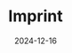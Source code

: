 ---
title: Imprint
date: 2024-12-16
type: landing

# TODO change content

sections:
  - block: markdown
    id: bgk
    content:
      title: Imprint
      subtitle: Background information
      text: |
        _Caution: As Base4NFDI does not give any binding legal advice, it is recommended to let the privacy policy be checked by the Institution’s responsible legal department._

        It is mandatory to include an imprint on each web presence. This
        section gives guidance on imprint content and how to structure it. Some terms remain in German due to German law.

        **Imprint**

        The institution responsible for the content of the web pages and
        subpages is also responsible for the imprint. Usually this is the lead
        institution of the basic service proposal that has a dedicated imprint.\
        *(Hier steht das Impressum der Institution, die für den Inhalt der Seite
        verantwortlich ist. Das ist i.d.R. die Lead Institution. Mehr
        Informationen [hier](https://www.gesetze-im-internet.de/ddg/__5.html).)*

        **Content Representative (verantwortlich für den Inhalt)**

        Name, contact info (email, phone)\
        *(Kontaktinformationen - E-mail, Telefonnummer)*\
        Institution name\
        Institution address\
        *(Name und Adresse der Institution)*

        **Regulating authority (zuständige Aufsichtsbehörde) and Umsatz-ID**
        **Regulating authority:** *Name of the responsible regulating
        authority*\
        *(Details zur zuständigen Aufsichtsbehörde)*\
        **VAT ID**: VAT identification number, if applicable \
        *(Umsatzsteuer - ID, falls zutreffend)*

        **Privacy policy**
        
        Link to the Privacy Policy page\
        *(Link zur Datenschutzerklärung)*

        **Your rights**

        Include a concise statement on user rights regarding data protection,
        copyright, and access, e.g., \"Users have the right to access, correct,
        and request the deletion of their personal data in accordance with
        applicable data protection laws.\" \
        *(Ein kurzer Hinweis zu den Rechten der Nutzerinnen, z. B.: „Nutzerinnen
        haben das Recht auf Zugang, Berichtigung und Löschung ihrer
        personenbezogenen Daten gemäß den geltenden Datenschutzgesetzen.")*

        **The imprint is also valid for the following social media accounts**
        -   Social Media Link 1
        -   Social Media Link 2

        **Copyright notice (Urheberrechtshinweis)**

        All content on this website, including text, images, and other media,
        is protected by  copyright laws. Reproduction, editing, and distribution
        outside the limits of copyright law require written permission from the
        author or creator. Unauthorised use is prohibited. \
        *(Die Inhalte dieser Website, einschließlich Texte, Bilder und andere
        Medien, unterliegen dem deutschen Urheberrecht. Die Vervielfältigung,
        Bearbeitung, Verbreitung und jede Art der Nutzung außerhalb der Grenzen
        des Urheberrechts bedürfen der schriftlichen Zustimmung des Autors oder
        Erstellers. Inhalte Dritter werden als solche gekennzeichnet.)*

        **Funding (mandatory)**

        This project is funded as part of Base4NFDI, grant number: 521466146.\
        *(Dieses Projekt wird im Rahmen von Base4NFDI unter dem
        Förderkennzeichen 521466146 gefördert.)*

        **Licensing (mandatory)**

        The contractual parties agree that the project results---particularly
        the developed (software) services, guidelines, recommendations, and
        potential infrastructure components---will be made available to the
        public under the Creative Commons License \"Attribution - ShareAlike 4.0
        International\" (CC BY-SA 4.0) or another applicable license, such as a
        recognized Open Source License or CC Public Patent License. Funding may
        only be used for this purpose.\
        *(Die Vertragsparteien vereinbaren, dass die Arbeitsergebnisse,
        insbesondere die zu entwickelnden (Software-)Dienste, Leitlinien und
        Handlungsempfehlungen sowie mögliche Infrastrukturkomponenten, der
        Allgemeinheit, soweit anwendbar, unter der Creative Commons Lizenz 
        „Namensnennung - Weitergabe unter gleichen Bedingungen 4.0
        International" oder einer anderen anwendbaren, diesem Ziel dienenden
        Lizenz, bspw. einer anerkannten Open Source Lizenz bzw. CC Public Patent
        Licence, zur Verfügung gestellt werden. Fördermittel dürfen nur zu
        diesem Zweck vergeben werden.)*

        **Base4NFDI (mandatory)**

        \[Base4NFDI service name\] is a basic service within Base4NFDI. For
        more information see the project page:
        [www.base4nfdi.de](http://www.base4nfdi.de)\
        *(\[Name des Base4NFDI-Dienstes\] ist ein Basisdienst innerhalb von
        Base4NFDI.)*

        Weitere Informationen finden Sie auf der Projektseite:
        [www.base4nfdi.de](http://www.base4nfdi.de).

    design:
      columns: '1'
---